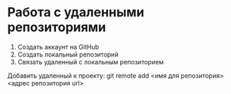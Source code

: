 # Работа с удаленными репозиториями
1. Создать аккаунт на GitHub
2. Создать локальный репозиторий
3. Связать удаленный с локальным репозиторием

Добавить удаленный к проекту:
git remote add <имя для репозитория> <адрес репозитория url>
